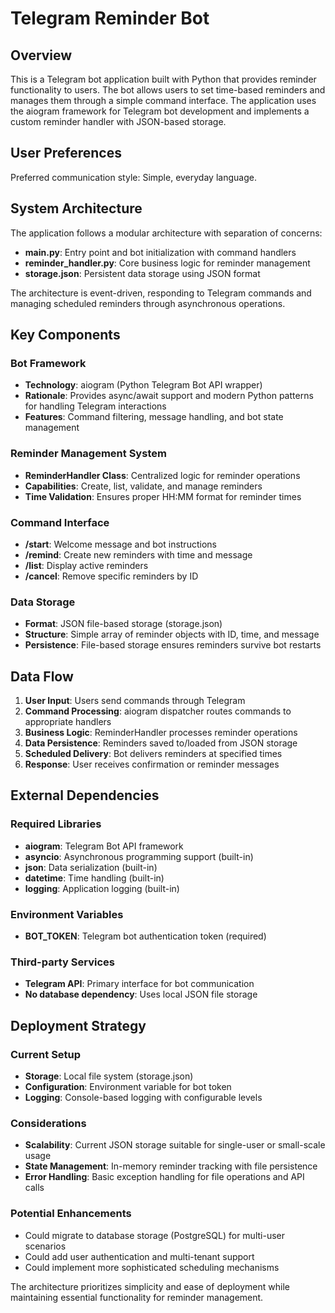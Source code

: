 # Telegram Reminder Bot

## Overview

This is a Telegram bot application built with Python that provides reminder functionality to users. The bot allows users to set time-based reminders and manages them through a simple command interface. The application uses the aiogram framework for Telegram bot development and implements a custom reminder handler with JSON-based storage.

## User Preferences

Preferred communication style: Simple, everyday language.

## System Architecture

The application follows a modular architecture with separation of concerns:

- **main.py**: Entry point and bot initialization with command handlers
- **reminder_handler.py**: Core business logic for reminder management
- **storage.json**: Persistent data storage using JSON format

The architecture is event-driven, responding to Telegram commands and managing scheduled reminders through asynchronous operations.

## Key Components

### Bot Framework
- **Technology**: aiogram (Python Telegram Bot API wrapper)
- **Rationale**: Provides async/await support and modern Python patterns for handling Telegram interactions
- **Features**: Command filtering, message handling, and bot state management

### Reminder Management System
- **ReminderHandler Class**: Centralized logic for reminder operations
- **Capabilities**: Create, list, validate, and manage reminders
- **Time Validation**: Ensures proper HH:MM format for reminder times

### Command Interface
- **/start**: Welcome message and bot instructions
- **/remind**: Create new reminders with time and message
- **/list**: Display active reminders
- **/cancel**: Remove specific reminders by ID

### Data Storage
- **Format**: JSON file-based storage (storage.json)
- **Structure**: Simple array of reminder objects with ID, time, and message
- **Persistence**: File-based storage ensures reminders survive bot restarts

## Data Flow

1. **User Input**: Users send commands through Telegram
2. **Command Processing**: aiogram dispatcher routes commands to appropriate handlers
3. **Business Logic**: ReminderHandler processes reminder operations
4. **Data Persistence**: Reminders saved to/loaded from JSON storage
5. **Scheduled Delivery**: Bot delivers reminders at specified times
6. **Response**: User receives confirmation or reminder messages

## External Dependencies

### Required Libraries
- **aiogram**: Telegram Bot API framework
- **asyncio**: Asynchronous programming support (built-in)
- **json**: Data serialization (built-in)
- **datetime**: Time handling (built-in)
- **logging**: Application logging (built-in)

### Environment Variables
- **BOT_TOKEN**: Telegram bot authentication token (required)

### Third-party Services
- **Telegram API**: Primary interface for bot communication
- **No database dependency**: Uses local JSON file storage

## Deployment Strategy

### Current Setup
- **Storage**: Local file system (storage.json)
- **Configuration**: Environment variable for bot token
- **Logging**: Console-based logging with configurable levels

### Considerations
- **Scalability**: Current JSON storage suitable for single-user or small-scale usage
- **State Management**: In-memory reminder tracking with file persistence
- **Error Handling**: Basic exception handling for file operations and API calls

### Potential Enhancements
- Could migrate to database storage (PostgreSQL) for multi-user scenarios
- Could add user authentication and multi-tenant support
- Could implement more sophisticated scheduling mechanisms

The architecture prioritizes simplicity and ease of deployment while maintaining essential functionality for reminder management.